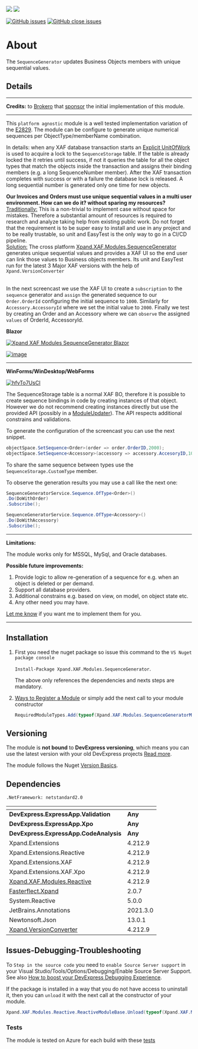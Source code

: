 ![](https://xpandshields.azurewebsites.net/nuget/v/Xpand.XAF.Modules.SequenceGenerator.svg?&style=flat) ![](https://xpandshields.azurewebsites.net/nuget/dt/Xpand.XAF.Modules.SequenceGenerator.svg?&style=flat)

[![GitHub issues](https://xpandshields.azurewebsites.net/github/issues/eXpandFramework/expand/SequenceGenerator.svg)](https://github.com/eXpandFramework/eXpand/issues?utf8=%E2%9C%93&q=is%3Aissue+is%3Aopen+sort%3Aupdated-desc+label%3AReactive.XAF+label%3ASequenceGenerator) [![GitHub close issues](https://xpandshields.azurewebsites.net/github/issues-closed/eXpandFramework/eXpand/SequenceGenerator.svg)](https://github.com/eXpandFramework/eXpand/issues?utf8=%E2%9C%93&q=is%3Aissue+is%3Aclosed+sort%3Aupdated-desc+label%3AReactive.XAF+label%3ASequenceGenerator)
# About 

The `SequenceGenerator` updates Business Objects members with unique sequential values.

## Details

---

**Credits:** to [Brokero](https://www.brokero.ch/de/startseite/) that [sponsor](https://github.com/sponsors/apobekiaris) the initial implementation of this module.

---

This `platform agnostic` module is a well tested implementation variation of the [E2829](https://supportcenter.devexpress.com/ticket/details/e2829/how-to-generate-a-sequential-number-for-a-persistent-object-within-a-database). The module can be configure to generate unique numerical sequences per ObjectType/memberName combination. 

In details: when any XAF database transaction starts an [Explicit UnitOfWork](https://docs.devexpress.com/XPO/8921/concepts/explicit-units-of-work) is used to acquire a lock to the `SequenceStorage` table. If the table is already locked the it retries until success, if not it queries the table for all the object types that match the objects inside the transaction and assigns their binding members (e.g. a long SequenceNumber member). After the XAF transaction completes with success or with a failure the database lock is released. A long sequential number is generated only one time for new objects.

**Our Invoices and Orders must use unique sequential values in a multi user environment. How can we do it? without sparing my resources?**
</br><u>Traditionally:</u>
This is a non-trivial to implement case without space for mistakes. Therefore a substantial amount of resources is required to research and analyze taking help from existing public work. Do not forget that the requirement is to be super easy to install and use in any project and to be really trustable, so unit and EasyTest is the only way to go in a CI/CD pipeline. 
</br><u>Solution:</u>
The cross platform [Xpand.XAF.Modules.SequenceGenerator](https://github.com/eXpandFramework/DevExpress.XAF/tree/master/src/Modules/SequenceGenerator) generates unique sequential values and provides a XAF UI so the end user can link those values to Business objects members. Its unit and EasyTest run for the latest 3 Major XAF versions with the help of `Xpand.VersionConverter`</br>

</br>In the next screencast we use the XAF UI to create a `subscription` to the `sequence` generator and `assign` the generated sequence to our  `Order.OrderId` configuring the initial sequence to `1000`. Similarly for `Accessory.AccessoryId` where we set the initial value to `2000`. Finally we test by creating an Order and an Accessory where we can `observe` the assigned `values` of OrderId, AccessoryId.

**Blazor**

<twitter tags="#Blazor">

[![Xpand XAF Modules SequenceGenerator Blazor](https://user-images.githubusercontent.com/159464/105914046-74dbe280-6036-11eb-8d32-45c7355311d8.gif)](https://youtu.be/M87TEftU4hU)

</twitter>

[![image](https://user-images.githubusercontent.com/159464/87556331-2fba1980-c6bf-11ea-8a10-e525dda86364.png)](https://youtu.be/M87TEftU4hU)

---

**WinForms/WinDesktop/WebForms**

<twitter tags="#WinForms #WebForms">

[![hfvTo7UsCI](https://user-images.githubusercontent.com/159464/80309035-f918e500-87da-11ea-8f52-7799457213cf.gif)](https://www.youtube.com/watch?v=t1BDPFU01z8)

</twitter>

The SequenceStorage table is a normal XAF BO, therefore it is possible to create sequence bindings in code by creating instances of that object. However we do not recommend creating instances directly but use the provided API (possibly in a [ModuleUpdater](https://docs.devexpress.com/eXpressAppFramework/DevExpress.ExpressApp.Updating.ModuleUpdater)). The API respects additional constrains and validations.

To generate the configuration of the screencast you can use the next snippet.

```cs
objectSpace.SetSequence<Order>(order => order.OrderID,2000);
objectSpace.SetSequence<Accessory>(accessory => accessory.AccesoryID,1000);
```

To share the same sequence between types use the `SequenceStorage.CustomType` member.

To observe the generation results you may use a call like the next one:

```cs
SequenceGeneratorService.Sequence.OfType<Order>()
.Do(DoWithOrder)
.Subscribe();

SequenceGeneratorService.Sequence.OfType<Accessory>()
.Do(DoWithAccessory)
.Subscribe();
```

---

**Limitations:**

The module works only for MSSQL, MySql, and Oracle databases.

**Possible future improvements:**

1. Provide logic to allow re-generation of a sequence for e.g. when an object is deleted or per demand.
2. Support all database providers.
3. Additional constrains e.g. based on view, on model, on object state etc.
4. Any other need you may have.

[Let me know](https://github.com/sponsors/apobekiaris) if you want me to implement them for you.

---


## Installation 
1. First you need the nuget package so issue this command to the `VS Nuget package console` 

   `Install-Package Xpand.XAF.Modules.SequenceGenerator`.

    The above only references the dependencies and nexts steps are mandatory.

2. [Ways to Register a Module](https://documentation.devexpress.com/eXpressAppFramework/118047/Concepts/Application-Solution-Components/Ways-to-Register-a-Module)
or simply add the next call to your module constructor
    ```cs
    RequiredModuleTypes.Add(typeof(Xpand.XAF.Modules.SequenceGeneratorModule));
    ```
## Versioning
The module is **not bound** to **DevExpress versioning**, which means you can use the latest version with your old DevExpress projects [Read more](https://github.com/eXpandFramework/XAF/tree/master/tools/Xpand.VersionConverter).

The module follows the Nuget [Version Basics](https://docs.microsoft.com/en-us/nuget/reference/package-versioning#version-basics).
## Dependencies
`.NetFramework: netstandard2.0`

|<!-- -->|<!-- -->
|----|----
|**DevExpress.ExpressApp.Validation**|**Any**
 |**DevExpress.ExpressApp.Xpo**|**Any**
 |**DevExpress.ExpressApp.CodeAnalysis**|**Any**
|Xpand.Extensions|4.212.9
 |Xpand.Extensions.Reactive|4.212.9
 |Xpand.Extensions.XAF|4.212.9
 |Xpand.Extensions.XAF.Xpo|4.212.9
 |[Xpand.XAF.Modules.Reactive](https://github.com/eXpandFramework/Reactive.XAF/tree/master/src/Modules/Xpand.XAF.Modules.Reactive)|4.212.9
 |[Fasterflect.Xpand](https://github.com/eXpandFramework/Fasterflect)|2.0.7
 |System.Reactive|5.0.0
 |JetBrains.Annotations|2021.3.0
 |Newtonsoft.Json|13.0.1
 |[Xpand.VersionConverter](https://github.com/eXpandFramework/Reactive.XAF/tree/master/tools/Xpand.VersionConverter)|4.212.9

## Issues-Debugging-Troubleshooting

To `Step in the source code` you need to `enable Source Server support` in your Visual Studio/Tools/Options/Debugging/Enable Source Server Support. See also [How to boost your DevExpress Debugging Experience](https://github.com/eXpandFramework/DevExpress.XAF/wiki/How-to-boost-your-DevExpress-Debugging-Experience#1-index-the-symbols-to-your-custom-devexpresss-installation-location).

If the package is installed in a way that you do not have access to uninstall it, then you can `unload` it with the next call at the constructor of your module.
```cs
Xpand.XAF.Modules.Reactive.ReactiveModuleBase.Unload(typeof(Xpand.XAF.Modules.SequenceGenerator.SequenceGeneratorModule))
```



### Tests

The module is tested on Azure for each build with these [tests](https://github.com/eXpandFramework/Packages/tree/master/src/Tests/SequenceGenerator)

